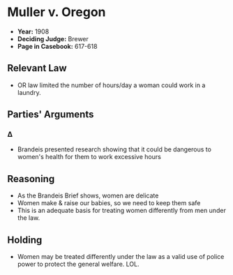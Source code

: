 # Muller v. Oregon

* **Year:** 1908
* **Deciding Judge:** Brewer
* **Page in Casebook:** 617-618

## Relevant Law ##

* OR law limited the number of hours/day a woman could work in a laundry.

## Parties' Arguments ##

### ∆ ###

* Brandeis presented research showing that it could be dangerous to women's health for them to work excessive hours 
 
## Reasoning

* As the Brandeis Brief shows, women are delicate 
* Women make & raise our babies, so we need to keep them safe
* This is an adequate basis for treating women differently from men under the law.

## Holding

* Women may be treated differently under the law as a valid use of police power to protect the general welfare. LOL.
